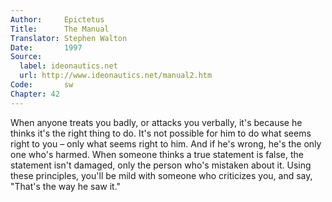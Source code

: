 ```yaml
---
Author:     Epictetus  
Title:      The Manual  
Translator: Stephen Walton  
Date:       1997  
Source:
  label: ideonautics.net
  url: http://www.ideonautics.net/manual2.htm
Code:       sw  
Chapter: 42
---
```


When anyone treats you badly, or attacks you verbally, it's because he thinks
it's the right thing to do. It's not possible for him to do what seems right to
you – only what seems right to him. And if he's wrong, he's the only one who's
harmed. When someone thinks a true statement is false, the statement isn't
damaged, only the person who's mistaken about it. Using these principles,
you'll be mild with someone who criticizes you, and say, "That's the way he saw
it."


